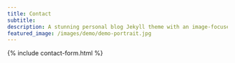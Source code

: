```yaml
---
title: Contact
subtitle:
description: A stunning personal blog Jekyll theme with an image-focused design.
featured_image: /images/demo/demo-portrait.jpg
---
```


{% include contact-form.html %}